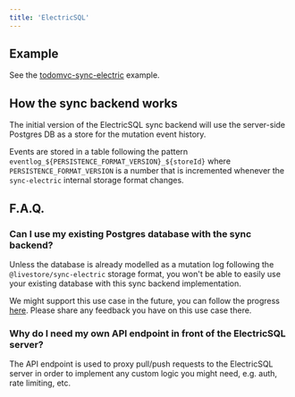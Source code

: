 ```yaml
---
title: 'ElectricSQL'
---
```


## Example

See the [todomvc-sync-electric](https://github.com/livestorejs/livestore/tree/main/examples/src/todomvc-sync-electric) example.

## How the sync backend works

The initial version of the ElectricSQL sync backend will use the server-side Postgres DB as a store for the mutation event history.

Events are stored in a table following the pattern `eventlog_${PERSISTENCE_FORMAT_VERSION}_${storeId}` where `PERSISTENCE_FORMAT_VERSION` is a number that is incremented whenever the `sync-electric` internal storage format changes.

## F.A.Q.

### Can I use my existing Postgres database with the sync backend?

Unless the database is already modelled as a mutation log following the `@livestore/sync-electric` storage format, you won't be able to easily use your existing database with this sync backend implementation.

We might support this use case in the future, you can follow the progress [here](https://github.com/livestorejs/livestore/issues/286). Please share any feedback you have on this use case there.

### Why do I need my own API endpoint in front of the ElectricSQL server?

The API endpoint is used to proxy pull/push requests to the ElectricSQL server in order to implement any custom logic you might need, e.g. auth, rate limiting, etc.
